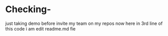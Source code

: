 # Checking-
just taking demo before invite my team on my repos 
now here in 3rd line of this code  i am edit readme.md fie 

